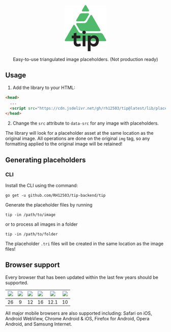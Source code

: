 <p align="center">
  <img src="/assets/tip.svg" width="130px">
</p>
<p align="center">
  Easy-to-use triangulated image placeholders. (Not production ready)
</p>

## Usage

1. Add the library to your HTML:
```html 
<head>
  ...
  <script src="https://cdn.jsdelivr.net/gh/rh12503/tip@latest/lib/placeholder.min.js"></script>
</head>
```

2. Change the `src` attribute to `data-src` for any image with placeholders.

The library will look for a placeholder asset at the same location as the original image. All operations are done on the original `img` tag, so any formatting applied to the original image will be retained!

## Generating placeholders

### CLI
Install the CLI using the command:
```
go get -u github.com/RH12503/tip-backend/tip
```
Generate the placeholder files by running
```
tip -in /path/to/image
```
or to process all images in a folder
```
tip -in /path/to/folder
```
The placeholder `.tri` files will be created in the same location as the image files! 

## Browser support

Every browser that has been updated within the last few years should be supported. 

| <img src="https://github.com/alrra/browser-logos/raw/main/src/chrome/chrome_256x256.png" width="40px"> | <img src="https://km.support.apple.com/kb/image.jsp?productid=PL165&size=240x240" width="40px"> | <img src="https://github.com/alrra/browser-logos/raw/main/src/edge/edge_256x256.png" width="40px"> | <img src="https://github.com/alrra/browser-logos/raw/main/src/firefox/firefox_256x256.png" width="40px"> | <img src="https://github.com/alrra/browser-logos/raw/main/src/opera/opera_256x256.png" width="40px"> | <img src="https://upload.wikimedia.org/wikipedia/commons/thumb/1/18/Internet_Explorer_10%2B11_logo.svg/1043px-Internet_Explorer_10%2B11_logo.svg.png" width="40px"> 
| :-: | :-: | :-: | :-: | :-: | :-: |
| 26 | 9 | 12 | 16 | 12.1 | 10 |

All major mobile browsers are also supported including: Safari on iOS, Android WebView, Chrome Android & iOS, Firefox for Android, Opera Android, and Samsung Internet. 
